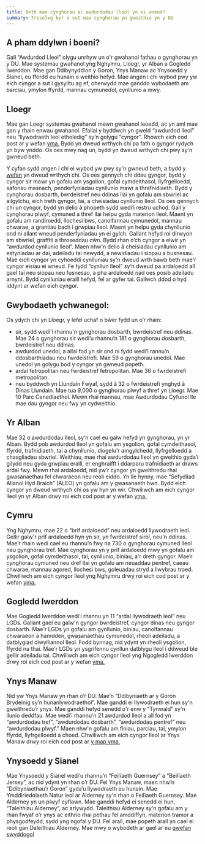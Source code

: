 ```yaml
---
title: Beth mae cynghorau ac awdurdodau lleol yn ei wneud?
summary: Trosolwg byr o sut mae cynghorau yn gweithio yn y DU
---
```

## A pham ddylwn i boeni?

Gall “Awdurdod Lleol” olygu unrhyw un o'r gwahanol fathau o gynghorau yn y DU. Mae systemau gwahanol yng Nghymru, Lloegr, yr Alban a Gogledd Iwerddon. Mae gan Ddibynyddion y Goron, Ynys Manaw ac Ynysoedd y Sianel, eu ffordd eu hunain o weithio hefyd.
Mae angen i chi wybod pwy yw eich cyngor a sut i gysylltu ag ef, oherwydd mae ganddo wybodaeth am barciau, ymylon ffyrdd, mannau cymunedol, cynllunio a mwy.

## Lloegr 

Mae gan Loegr systemau gwahanol mewn gwahanol leoedd, ac yn aml mae gan y rhain enwau gwahanol. Efallai y byddwch yn gweld “awdurdod lleol” neu “llywodraeth leol etholedig” sy’n golygu “cyngor”.
Rhowch eich cod post ar y wefan [yma.](https://www.gov.uk/find-local-council)
Bydd yn dweud wrthych chi pa fath o gyngor rydych yn byw ynddo. Os oes mwy nag un, bydd yn dweud wrthych chi pwy sy'n gwneud beth. 

Y cyfan sydd angen i chi ei wybod yw pwy sy'n gwneud beth, a bydd y [wefan](https://www.gov.uk/find-local-council) yn dweud wrthych chi.
Os oes gennych chi ddau gyngor, bydd y cyngor sir mawr yn gofalu am ysgolion, gofal cymdeithasol, llyfrgelloedd, safonau masnach, penderfyniadau cynllunio mawr a thrafnidiaeth. Bydd y cynghorau dosbarth, bwrdeistref neu ddinas llai yn gofalu am sbwriel ac ailgylchu, eich treth gyngor, tai, a cheisiadau cynllunio lleol.
Os oes gennych chi un cyngor, bydd yn delio â phopeth sydd wedi’i restru uchod.
Gall y cynghorau plwyf, cymuned a thref llai helpu gyda materion lleol. Maent yn gofalu am randiroedd, llochesi bws, canolfannau cymunedol, mannau chwarae, a grantiau bach i grwpiau lleol. Maent yn helpu gyda chynllunio ond ni allant wneud penderfyniadau yn ei gylch. Gallant hefyd roi dirwyon am sbwriel, graffiti a throseddau cŵn.
Bydd rhan o’ch cyngor a elwir yn “awdurdod cynllunio lleol”. Maen nhw'n delio â cheisiadau cynllunio am estyniadau ar dai, adeiladu tai newydd, a newidiadau i siopau a busnesau.
Mae eich cyngor yn cyhoeddi cynlluniau sy'n dweud wrth bawb beth mae'r cyngor eisiau ei wneud. Fe fydd “cynllun lleol” sy’n dweud pa ardaloedd all gael tai neu siopau neu fusnesau, a pha ardaloedd nad oes posib adeiladu arnynt. Bydd cynlluniau eraill hefyd, fel ar gyfer tai. Gallwch ddod o hyd iddynt ar wefan eich cyngor.

## Gwybodaeth ychwanegol:
Os ydych chi yn Lloegr, y lefel uchaf o bŵer fydd un o’r rhain:
* sir, sydd wedi'i rhannu'n gynghorau dosbarth, bwrdeistref neu ddinas. Mae 24 o gynghorau sir wedi’u rhannu’n 181 o gynghorau dosbarth, bwrdeistref neu ddinas.
* awdurdod unedol, a allai fod yn sir ond ni fydd wedi’i rannu’n ddosbarthiadau neu fwrdeistrefi. Mae 59 o gynghorau unedol. Mae unedol yn golygu bod y cyngor yn gwneud popeth.
* ardal fetropolitan neu fwrdeistref fetropolitan. Mae 36 o fwrdeistrefi metropolitan.
* neu byddwch yn Llundain Fwyaf, sydd â 32 o fwrdeistrefi ynghyd â Dinas Llundain.
Mae tua 9,000 o gynghorau plwyf a thref yn Lloegr. Mae 10 Parc Cenedlaethol. Mewn rhai mannau, mae Awdurdodau Cyfunol lle mae dau gyngor neu fwy yn cydweithio.

## Yr Alban
Mae 32 o awdurdodau lleol, sy’n cael eu galw hefyd yn gynghorau, yn yr Alban. Bydd pob awdurdod lleol yn gofalu am ysgolion, gofal cymdeithasol, ffyrdd, trafnidiaeth, tai a chynllunio, diogelu'r amgylchedd, llyfrgelloedd a chasgliadau sbwriel.
Weithiau, mae rhai awdurdodau lleol yn gweithio gyda’i gilydd neu gyda grwpiau eraill, er enghraifft i ddarparu trafnidiaeth ar draws ardal fwy.
Mewn rhai ardaloedd, nid yw’r cyngor yn gweithredu rhai gwasanaethau fel chwaraeon neu reoli eiddo. Yn lle hynny, mae “Sefydliad Allanol Hyd Braich” (ALEO) yn gofalu am y gwasanaeth hwn. Bydd eich cyngor yn dweud wrthych chi os yw hyn yn wir.
Chwiliwch am eich cyngor lleol yn yr Alban drwy roi eich cod post ar y wefan [yma.](https://www.mygov.scot/find-your-local-council)

## Cymru
Yng Nghymru, mae 22 o “brif ardaloedd” neu ardaloedd llywodraeth leol. Gellir galw'r prif ardaloedd hyn yn sir, yn fwrdeistref sirol, neu'n ddinas. Mae’r rhain wedi cael eu rhannu’n fwy na 730 o gynghorau cymuned lleol neu gynghorau tref.
Mae cynghorau yn y prif ardaloedd mwy yn gofalu am ysgolion, gofal cymdeithasol, tai, cynllunio, biniau, a'r dreth gyngor.
Mae’r cynghorau cymuned neu dref llai yn gofalu am neuaddau pentref, caeau chwarae, mannau agored, llochesi bws, goleuadau stryd a llwybrau troed.
Chwiliwch am eich cyngor lleol yng Nghymru drwy roi eich cod post ar y wefan [yma.](https://llyw.cymru/darganfod-eich-awdurdod-lleol)

## Gogledd Iwerddon 
Mae Gogledd Iwerddon wedi’i rhannu yn 11 “ardal llywodraeth leol” neu LGDs. Gallant gael eu galw'n gyngor bwrdeistref, cyngor dinas neu gyngor dosbarth.
Mae'r LGDs yn gofalu am gynllunio, biniau, canolfannau chwaraeon a hamdden, gwasanaethau cymunedol, rheoli adeiladu, a datblygiad diwylliannol lleol. Fodd bynnag, nid ydynt yn rheoli ysgolion, ffyrdd na thai. Mae'r LGDs yn ysgrifennu cynllun datblygu lleol i ddweud ble gellir adeiladu tai.
Chwiliwch am eich cyngor lleol yng Ngogledd Iwerddon drwy roi eich cod post ar y wefan [yma.](https://www.gov.uk/find-local-council)

## Ynys Manaw
Nid yw Ynys Manaw yn rhan o’r DU. Mae’n “Ddibyniaeth ar y Goron Brydeinig sy’n hunanlywodraethol”. Mae ganddi ei llywodraeth ei hun sy'n gweithredu’r ynys. Mae ganddi hefyd senedd o'r enw y “Tynwald” sy'n llunio deddfau.
Mae wedi’i rhannu’n 21 awdurdod lleol a all fod yn “awdurdodau tref”, “awdurdodau dosbarth”, “awdurdodau pentref” neu “awdurdodau plwyf.” Maen nhw'n gofalu am finiau, parciau, tai, ymylon ffyrdd, llyfrgelloedd a choed.
Chwiliwch am eich cyngor lleol ar Ynys Manaw drwy roi eich cod post ar [y map yma.](https://manngis.maps.arcgis.com/apps/InformationLookup/index.html?appid=80d5112582fd40c3a746b3bd0439873e)

## Ynysoedd y Sianel          
Mae Ynysoedd y Sianel wedi’u rhannu’n “Feilïaeth Guernsey” a “Beilïaeth Jersey”, ac nid ydynt yn rhan o’r DU. Fel Ynys Manaw, maen nhw’n “Ddibyniaethau’r Goron” gyda’u llywodraeth eu hunain.
Mae Ymddiriedolaeth Natur leol ar Alderney sy'n rhan o Feilïaeth Guernsey. Mae Alderney yn un plwyf cyflawn. Mae ganddi hefyd ei senedd ei hun, “Taleithiau Alderney”, ac arlywydd. Taleithiau Alderney sy'n gofalu am y rhan fwyaf o'r ynys ac eithrio rhai pethau fel amddiffyn, materion tramor a physgodfeydd, sydd yng ngofal y DU. Fel arall, mae popeth arall yn cael ei reoli gan Daleithiau Alderney. Mae mwy o wybodeth ar gael ar eu [gwefan swyddogol](http://www.alderney.gov.gg/) 

